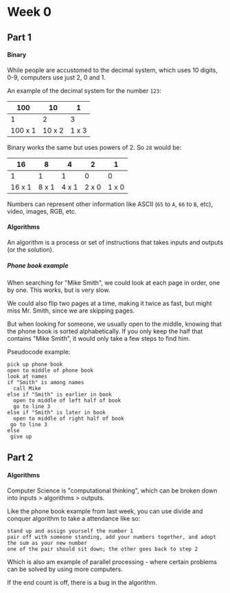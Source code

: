 Week 0
======

## Part 1

#### Binary
While people are accustomed to the decimal system, which uses 10 digits, 0-9,
computers use just 2, 0 and 1.

An example of the decimal system for the number `123`:

| 100      | 10      | 1       |
|--------- |-------- |-------  |
| 1        | 2       | 3       |
| 100 x 1  | 10 x 2  | 1 x 3   |

Binary works the same but uses powers of 2. So `28` would be:

| 16      | 8       | 4       | 2       | 1       |
|-------- |-------  |-------  |-------- |-------  |
| 1       | 1       | 1       | 0       | 0       |
| 16 x 1  | 8 x 1   | 4 x 1   | 2 x 0   | 1 x 0   |

Numbers can represent other information like ASCII (`65` to `A`, `66` to `B`, etc),
video, images, RGB, etc.

#### Algorithms
An algorithm is a process or set of instructions that takes inputs and outputs
(or the solution).

##### Phone book example
When searching for "Mike Smith", we could look at each page in order, one by one.
This works, but is very slow.

We could also flip two pages at a time, making it twice as fast, but might miss
Mr. Smith, since we are skipping pages.

But when looking for someone, we usually open to the middle, knowing that the
phone book is sorted alphabetically. If you only keep the half that contains
"Mike Smith", it would only take a few steps to find him.

Pseudocode example:

```
pick up phone book
open to middle of phone book
look at names
if "Smith" is among names
  call Mike
else if "Smith" is earlier in book
  open to middle of left half of book
  go to line 3
else if "Smith" is later in book
  open to middle of right half of book
 go to line 3
else
 give up
```

## Part 2

#### Algorithms
Computer Science is "computational thinking", which can be broken down into
inputs > algorithms > outputs.

Like the phone book example from last week, you can use divide and conquer
algorithm to take a attendance like so:

```
stand up and assign yourself the number 1
pair off with someone standing, add your numbers together, and adopt the sum as your new number
one of the pair should sit down; the other goes back to step 2
```

Which is also am example of parallel processing - where certain problems can be
solved by using more computers.

If the end count is off, there is a bug in the algorithm.
